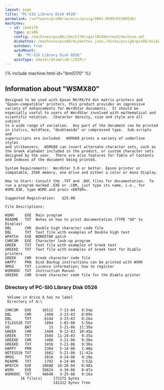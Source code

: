 ```yaml
---
layout: page
title: "PC-SIG Library Disk #526"
permalink: /software/pcx86/sw/misc/pcsig/0001-0999/DISK0526/
machines:
  - id: ibm5170
    type: pcx86
    config: /machines/pcx86/ibm/5170/cga/1024kb/rev3/machine.xml
    diskettes: /machines/pcx86/diskettes.json,/disks/pcsig0/pcx86/diskettes.json
    autoGen: true
    autoMount:
      B: "PC-SIG Library Disk 0526"
    autoType: $date\r$time\rB:\rDIR\r
---
```


{% include machine.html id="ibm5170" %}

## Information about "WSMX80"

    Designed to be used with Epson MX/RX/FX dot matrix printers and
    "Epson-compatible" printers, this product provides an impressive
    variety of enhancements for WordStar documents.  It should be
    especially useful to users of WordStar involved with mathematical and
    scientific notation.  Character density, size and style are all subject
    to a wide range of variation.  Any part of the document can be printed
    in italics, boldface, "doublewide" or compressed type.  Sub-scripts and
    superscripts are included.  WSMX80 prints a variety of underline styles
    and strikeovers.  WSMX80 can insert alternate character sets, such as
    the Greek alphabet included in the product, or custom character sets
    designed by the user.  There are also features for Table of Contents
    and Indexes of the document being printed.
    
    System Requirements:  WordStar 3.0 or better. Epson printer or
    compatable, 256K memory, one drive and either a color or mono display.
    
    How to Start: Consult the .TXT and .DOC files for documentation.  To
    run a program marked .EXE or .COM, just type its name, i.e., for
    WSMX.EXE, type WSMX and press <ENTER>.
    
    Suggested Registration:   $25.00
    
    File Descriptions:
    
    WSMX     EXE  Main program
    README   TXT  Notes on how to print documentation (TYPE "GO" to Display)
    DBL      CHR  Double high character code file
    DBL      TXT  Text file with examples of Double high text
    WPATCH   EXE  WORDSTAR patch
    CHRCOM   EXE  Character look-up program
    GREEK    TXT  Text file with examples of Greek text
    GREEKD   TXT  Text file with examples of Greek text for Diablo printers
    GREEK    CHR  Greek character code file
    HAPPY    PRN  Disk Backup instructions can be printed with WSMX
    OMSG     TXT  Licence information; how to register
    WSMXDOC  TXT  Instruction Manual
    GREEKD   CHR  Greek character code file for the Diablo printer

### Directory of PC-SIG Library Disk 0526

     Volume in drive A has no label
     Directory of A:\

    CHRCOM   EXE     16512   7-13-84   9:54p
    DBL      CHR      1408   3-23-83   8:09a
    DBL      TXT      6144   3-23-83   8:26a
    FILES526 TXT      1894   1-02-80   5:56a
    GO       BAT        15   5-21-86  11:39a
    GREEK    CHR      1408   9-13-83  10:45p
    GREEK    TXT      3584  11-24-83   9:35a
    GREEKD   CHR      1408   3-21-86   9:30a
    GREEKD   TXT      3456   3-21-86   9:30a
    HAPPY    PRN      2304   5-14-86   2:48p
    NOTES526 TXT      1662   5-21-86  11:42a
    OMSG     TXT      2816   4-24-86   4:10p
    README   TXT      1792   4-24-86   3:52p
    WPATCH   EXE     20608  10-26-84   8:48a
    WSMX     EXE     58624   4-30-86   8:47a
    WSMXDOC  TXT     48640   3-25-86   9:16a
           16 file(s)     172275 bytes
                          141312 bytes free
